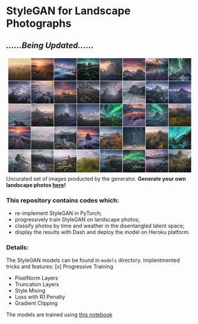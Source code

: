 # StyleGAN for Landscape Photographs

## ***......Being Updated......***



![image](https://github.com/hejj16/Landscape-StyleGAN/blob/main/result.png)
 <br />Uncurated set of images producted by the generator. **Generate your own landscape photos [here](https://taking-non-existing-photos.herokuapp.com/)!**

### This repository contains codes which:
- re-implement StyleGAN in PyTorch;
- progressively train StyleGAN on landscape photos;
- classify photos by time and weather in the disentangled latent space;
- display the results with Dash and deploy the model on Heroku platform.


### Details:

The StyleGAN models can be found in ```models``` directory. 
Implentmented tricks and features:
[x] Progressive Training
- PixelNorm Layers
- Truncation Layers
- Style Mixing
- Loss with R1 Penalty
- Gradient Clipping

The models are trained using [this notebook]() 






